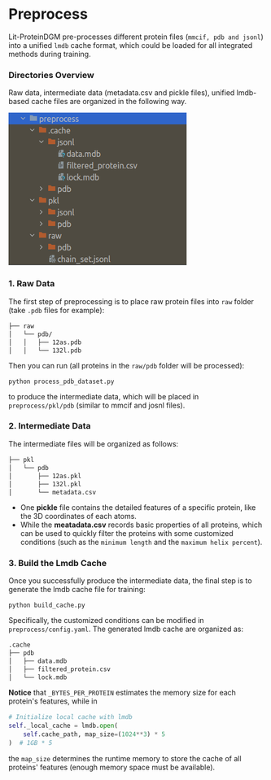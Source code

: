 # Preprocess
Lit-ProteinDGM pre-processes different protein files (`mmcif, pdb and jsonl`) into a unified `lmdb` cache format, which could be loaded for all integrated methods during training.

### Directories Overview
Raw data, intermediate data (metadata.csv and pickle files), unified lmdb-based cache files are organized in the following way.


![preprocess_dir](./preprocess_dir.png)



### 1. Raw Data


The first step of preprocessing is to place raw protein files into `raw` folder (take `.pdb` files for example):

```
├── raw
│   └── pdb/
│   │   ├── 12as.pdb
│   │   └── 132l.pdb
```
Then you can run (all proteins in the `raw/pdb` folder will be processed): 

```
python process_pdb_dataset.py 
```

to produce the intermediate data, which will be placed in `preprocess/pkl/pdb` (similar to mmcif and josnl files).



### 2. Intermediate Data


The intermediate files will be organized as follows:
```
├── pkl
│   └── pdb
│       ├── 12as.pkl
│       ├── 132l.pkl
│       └── metadata.csv
```

- One **pickle** file contains the detailed features of a specific protein, like the 3D coordinates of each atoms. 
- While the **meatadata.csv** records basic properties of all proteins, which can be used to quickly filter the proteins with some customized conditions (such as the `minimum length` and the `maximum helix percent`). 



### 3. Build the Lmdb Cache

Once you successfully produce the intermediate data, the final step is to generate the lmdb cache file for training:

```
python build_cache.py
```


Specifically, the customized conditions can be modified in `preprocess/config.yaml`. The generated lmdb cache are organized as:
```
.cache
├── pdb
│   ├── data.mdb
│   ├── filtered_protein.csv
│   └── lock.mdb
```

**Notice** that `_BYTES_PER_PROTEIN` estimates the memory size for each protein's features, while in
```python
# Initialize local cache with lmdb
self._local_cache = lmdb.open(
    self.cache_path, map_size=(1024**3) * 5
)  # 1GB * 5
```
the `map_size` determines the runtime memory to store the cache of all proteins' features (enough memory space must be available).


